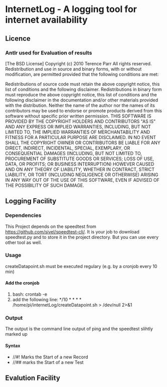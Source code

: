 # InternetLog - A logging tool for internet availability


## Licence


### Antlr used for Evaluation of results
[The BSD License]
Copyright (c) 2010 Terence Parr
All rights reserved.
Redistribution and use in source and binary forms, with or without modification, are permitted provided that the following conditions are met:

Redistributions of source code must retain the above copyright notice, this list of conditions and the following disclaimer.
Redistributions in binary form must reproduce the above copyright notice, this list of conditions and the following disclaimer in the documentation and/or other materials provided with the distribution.
Neither the name of the author nor the names of its contributors may be used to endorse or promote products derived from this software without specific prior written permission.
THIS SOFTWARE IS PROVIDED BY THE COPYRIGHT HOLDERS AND CONTRIBUTORS "AS IS" AND ANY EXPRESS OR IMPLIED WARRANTIES, INCLUDING, BUT NOT LIMITED TO, THE IMPLIED WARRANTIES OF MERCHANTABILITY AND FITNESS FOR A PARTICULAR PURPOSE ARE DISCLAIMED. IN NO EVENT SHALL THE COPYRIGHT OWNER OR CONTRIBUTORS BE LIABLE FOR ANY DIRECT, INDIRECT, INCIDENTAL, SPECIAL, EXEMPLARY, OR CONSEQUENTIAL DAMAGES (INCLUDING, BUT NOT LIMITED TO, PROCUREMENT OF SUBSTITUTE GOODS OR SERVICES; LOSS OF USE, DATA, OR PROFITS; OR BUSINESS INTERRUPTION) HOWEVER CAUSED AND ON ANY THEORY OF LIABILITY, WHETHER IN CONTRACT, STRICT LIABILITY, OR TORT (INCLUDING NEGLIGENCE OR OTHERWISE) ARISING IN ANY WAY OUT OF THE USE OF THIS SOFTWARE, EVEN IF ADVISED OF THE POSSIBILITY OF SUCH DAMAGE.


## Logging Facility
### Dependencies
This Project depends on the speedtest from https://github.com/sivel/speedtest-cli/.
It is your job to download speedtest.py and to store it in the project directory.
But you can use every other tool as well.

### Usage
createDatapoint.sh must be executed regulary (e.g. by a cronjob every 10 min)

#### Add the cronjob
1. bash: crontab -e
2. add the following line: */10 * * * * /home/pi/internetLog/createDatapoint.sh > /dev/null 2>&1 

### Output
The output is the command line output of ping and the speedtest slihtly marked up

#### Syntax
 * //#! Marks the Start of a new Record
 * //## marks the Start of a new Test


## Evalution Facility
